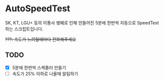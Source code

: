 # AutoSpeedTest

SK, KT, LGU+ 등의 이통사 병폐로 인해 만들어진 5분에 한번씩 자동으로 SpeedTest하는 스크립트입니다.

~~???: 속도가 느려질때마다 전화해주세요~~

## TODO

- [x] 5분에 한번씩 스케줄러 만들기
- [ ] 속도가 25% 이하로 나올때 알림하기
